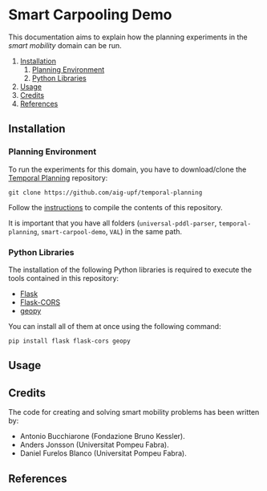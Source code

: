 # Smart Carpooling Demo

This documentation aims to explain how the planning experiments in the *smart mobility* domain can be run.

1. [Installation](#installation)
	1. [Planning Environment](#planning-environment)
	1. [Python Libraries](#python-libraries)
1. [Usage](#usage)
1. [Credits](#credits)
1. [References](#references)

## <a name="installation"></a>Installation

### <a name="planning-environment"></a>Planning Environment

To run the experiments for this domain, you have to download/clone the [Temporal Planning](https://github.com/aig-upf/temporal-planning) repository:

```
git clone https://github.com/aig-upf/temporal-planning
```

Follow the [instructions](https://github.com/aig-upf/temporal-planning/blob/master/README.md) to compile the contents of this repository.

It is important that you have all folders (`universal-pddl-parser`, `temporal-planning`, `smart-carpool-demo`, `VAL`) in the same path.

### <a name="python-libs-installation"></a>Python Libraries

The installation of the following Python libraries is required to execute the tools contained in this repository:

* [Flask](http://flask.pocoo.org/docs/0.12/quickstart/)
* [Flask-CORS](https://flask-cors.readthedocs.io/en/latest/)
* [geopy](https://pypi.python.org/pypi/geopy)

You can install all of them at once using the following command:
```
pip install flask flask-cors geopy
```

## <a name="usage"></a>Usage

## <a name="credits"></a>Credits

The code for creating and solving smart mobility problems has been written by:

* Antonio Bucchiarone (Fondazione Bruno Kessler).
* Anders Jonsson (Universitat Pompeu Fabra).
* Daniel Furelos Blanco (Universitat Pompeu Fabra).

## <a name="references"></a>References
